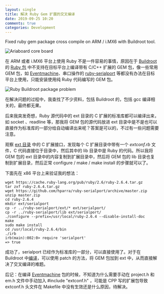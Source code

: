 ```yaml
---
layout: single
title: 解决 Ruby Gem 扩展的交叉编译
date: 2019-09-25 10:20
comments: true
categories: Development
---
```


Fixed ruby gem package cross compile on ARM / i.MX6 with Buildroot tool. 

![Ariaboard core board](/images/ariaboard-coreboard.jpg)

在 ARM 或者 i.MX6 平台上使用 Ruby 不是一件容易的事情，原因在于 [Buildroot](https://buildroot.org/) 的 [Ruby 包](https://github.com/maximeh/buildroot/blob/master/package/ruby/ruby.mk) 中不支持在目标平台上编译带有 C/C++ 扩展的 GEM 包，像一些常用 GEM 包，如 [Eventmachine](https://github.com/eventmachine/eventmachine)、串口操作的 [ruby-serialport](https://github.com/hparra/ruby-serialport) 等都没有办法在目标平台上使用，只能安装使用纯 Ruby 代码编写的 GEM 包。

![Ruby Buildroot package problem](/images/ruby-buildroot-package-problem.png)

在解决问题的过程中，我查找了不少资料，包括 Buildroot 的，包括 gcc 编译相关的，最终都无果。

后来我突发奇想，Ruby 源代码中的 ext 目录的 C 扩展的标准库都可以编译出来，如 socket 、readline 等，那我将 GEM 包的源代码放进 ext 目录中是不是也可以直接作为标准库的一部分给自动编译出来呢？答案是可以的，不过有一些问题需要注意。

观察 [ext 目录](https://github.com/ruby/ruby/tree/master/ext) 中的 C 扩展接口，发现每个 C 扩展目录中带有一个 *extconf.rb* 文件，C 代码直接位于目录中，然后其中的 lib 目录中是 Ruby 的代码。所以我将 GEM 包的 ext 目录中的内容复制到扩展目录中，然后将 GEM 包的 lib 目录也复制到扩展目录，然后正常 configure / make / make install 的步骤就可以了。

下面先在 x86 平台上来验证我的想法：

    wget https://cache.ruby-lang.org/pub/ruby/2.6/ruby-2.6.4.tar.gz
    tar zxf ruby-2.6.4.tar.gz
    wget https://github.com/hparra/ruby-serialport/archive/master.zip 
    unzip master.zip
    cd ruby-2.6.4
    mkdir ext/serialport
    cp -r ../ruby-serialport/ext/* ext/serialport/
    cp -r ../ruby-serialport/lib ext/serialport/
    ./configure --prefix=/usr/local/ruby-2.6.4 --disable-install-doc
    make
    sudo make install
    cd /usr/local/ruby-2.6.4/bin
    ./irb
    irb(main):002:0> require 'serialport'
    => true

成功了，serialport 已经作为标准库的一部分，可以直接使用了。对于在 Buildroot 中[编译](https://github.com/maximeh/buildroot/blob/master/package/ruby/ruby.mk)，可以使用 patch 的方法，将 GEM 包加到 ext 中，从而直接解决了交叉编译的难题。

后记：在编译 [Eventmachine](https://github.com/eventmachine/eventmachine) 包的时候，不知道为什么需要手动在 project.h 和 em.h 文件中手动加入 #include "extconf.h" ，可能是 CPP 写的扩展包导致 extconf.h 头文件在 Makefile 中没有生效还是什么原因，待解决。

